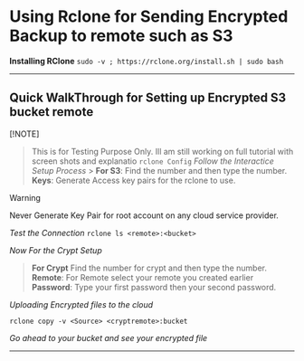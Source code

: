 # Using Rclone for Sending Encrypted Backup to remote such as S3

**Installing RClone**
`sudo -v ; https://rclone.org/install.sh | sudo bash`

---

## Quick WalkThrough for Setting up Encrypted S3 bucket remote

[!NOTE]

> This is for Testing Purpose Only. Ill am still working on full tutorial with screen shots and explanatio
> `rclone Config`
> _Follow the Interactice Setup Process_ > **For S3**: Find the number and then type the number.
> **Keys**: Generate Access key pairs for the rclone to use.

> [!WARNING]
> Never Generate Key Pair for root account on any cloud service provider.

_Test the Connection_
`rclone ls <remote>:<bucket>`

_Now For the Crypt Setup_

> **For Crypt** Find the number for crypt and then type the number.
> **Remote**: For Remote select your remote you created earlier
> **Password**: Type your first password then your second password.

_Uploading Encrypted files to the cloud_

`rclone copy -v <Source> <cryptremote>:bucket`

_Go ahead to your bucket and see your encrypted file_

---
